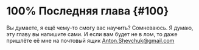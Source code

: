 # 100% Последняя глава {#100}

Вы думаете, я ещё чему-то смогу вас научить? Сомневаюсь. Я думаю, эту главу вы напишите сами. 
И если вам будет не в лом, то даже пришлёте её мне на почтовый ящик Anton.Shevchuk@gmail.com
